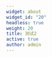 ```yaml
---
widget: about
widget_id: "20"
headless: true
weight: 20
title: 测试2
active: true
author: admin
---
```

